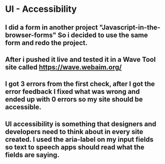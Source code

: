 # UI - Accessibility

## I did a form in another project "Javascript-in-the-browser-forms" So i decided to use the same form and redo the project.
## After i pushed it live and tested it in a Wave Tool site called https://wave.webaim.org/
## I got 3 errors from the first check, after I got the error feedback I fixed what was wrong and ended up with 0 errors so my site should be accessible.
## UI accessibility is something that designers and developers need to think about in every site created. I used the aria-label on my input fields so text to speech apps should read what the fields are saying. 
